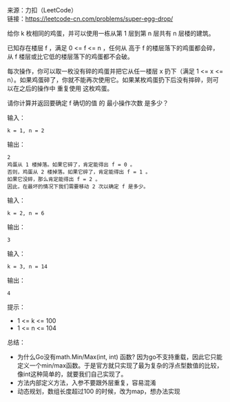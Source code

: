 
来源：力扣（LeetCode）  
链接：https://leetcode-cn.com/problems/super-egg-drop/

给你 k 枚相同的鸡蛋，并可以使用一栋从第 1 层到第 n 层共有 n 层楼的建筑。

已知存在楼层 f ，满足 0 <= f <= n ，任何从 高于 f 的楼层落下的鸡蛋都会碎，从 f 楼层或比它低的楼层落下的鸡蛋都不会破。

每次操作，你可以取一枚没有碎的鸡蛋并把它从任一楼层 x 扔下（满足 1 <= x <= n）。如果鸡蛋碎了，你就不能再次使用它。如果某枚鸡蛋扔下后没有摔碎，则可以在之后的操作中 重复使用 这枚鸡蛋。

请你计算并返回要确定 f 确切的值 的 最小操作次数 是多少？

输入：
```
k = 1, n = 2
```
输出：
```
2
鸡蛋从 1 楼掉落。如果它碎了，肯定能得出 f = 0 。 
否则，鸡蛋从 2 楼掉落。如果它碎了，肯定能得出 f = 1 。 
如果它没碎，那么肯定能得出 f = 2 。 
因此，在最坏的情况下我们需要移动 2 次以确定 f 是多少。

```

输入：
```
k = 2, n = 6
```
输出：
```
3
```

输入：
```
k = 3, n = 14
```
输出：
```
4
```

提示：
    

* 1 <= k <= 100
* 1 <= n <= 104


总结：
* 为什么Go没有math.Min/Max(int, int) 函数? 因为go不支持重载，因此它只能定义一个min/max函数。于是官方就只实现了最为复杂的浮点型数值的比较，像int这种简单的，就要我们自己实现了。
* 方法内部定义方法，入参不要跟外层重复，容易混淆
* 动态规划，数组长度超过100 的时候，改为map，想办法实现